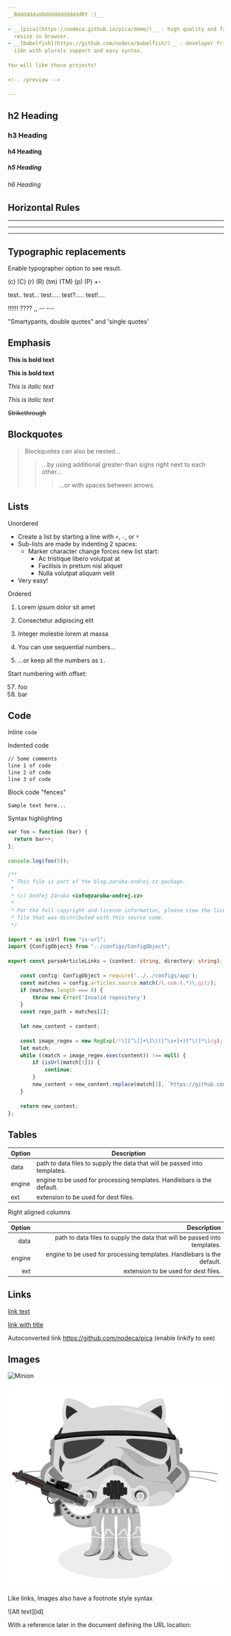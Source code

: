 ```yaml
---
__BddddddsUDddddddddddddRY :)__

- __[pica](https://nodeca.github.io/pica/demo/)__ - high quality and fast image
  resize in browser.
- __[babelfish](https://github.com/nodeca/babelfish/)__ - developer friendly
  i18n with plurals support and easy syntax.

You will like those projects!

<!-- /preview -->

---
```


## h2 Heading
### h3 Heading
#### h4 Heading
##### h5 Heading
###### h6 Heading


## Horizontal Rules

___

---

***


## Typographic replacements

Enable typographer option to see result.

(c) (C) (r) (R) (tm) (TM) (p) (P) +-

test.. test... test..... test?..... test!....

!!!!!! ???? ,,  -- ---

"Smartypants, double quotes" and 'single quotes'


## Emphasis

**This is bold text**

__This is bold text__

*This is italic text*

_This is italic text_

~~Strikethrough~~


## Blockquotes


> Blockquotes can also be nested...
>> ...by using additional greater-than signs right next to each other...
> > > ...or with spaces between arrows.


## Lists

Unordered

+ Create a list by starting a line with `+`, `-`, or `*`
+ Sub-lists are made by indenting 2 spaces:
  - Marker character change forces new list start:
    * Ac tristique libero volutpat at
    * Facilisis in pretium nisl aliquet
    * Nulla volutpat aliquam velit
+ Very easy!

Ordered

1. Lorem ipsum dolor sit amet
2. Consectetur adipiscing elit
3. Integer molestie lorem at massa


1. You can use sequential numbers...
1. ...or keep all the numbers as `1.`

Start numbering with offset:

57. foo
1. bar


## Code

Inline `code`

Indented code

    // Some comments
    line 1 of code
    line 2 of code
    line 3 of code


Block code "fences"

```
Sample text here...
```

Syntax highlighting

```typescript
var foo = function (bar) {
  return bar++;
};

console.log(foo(5));
```

```typescript
/**
 * This file is part of the blog.zaruba-ondrej.cz package.
 *
 * (c) Ondřej Záruba <info@zaruba-ondrej.cz>
 *
 * For the full copyright and license information, please view the license.md
 * file that was distributed with this source code.
 */

import * as isUrl from "is-url";
import {ConfigObject} from "../configs/ConfigObject";

export const parseArticleLinks = (content: string, directory: string): string => {

    const config: ConfigObject = require('../../configs/app');
    const matches = config.articles.source.match(/\.com:(.*)\.git/);
    if (matches.length === 0) {
        throw new Error('Invalid repository')
    }
    const repo_path = matches[1];

    let new_content = content;

    const image_regex = new RegExp(/!\[[^\[]+\]\(([^\s+]+)[^\(]*\)/g);
    let match;
    while ((match = image_regex.exec(content)) !== null) {
        if (isUrl(match[1])) {
            continue;
        }
        new_content = new_content.replace(match[1], `https://github.com/${repo_path}/blob/master/${directory}/${match[1]}?raw=true`);
    }

    return new_content;
};
```

## Tables

| Option | Description |
| ------ | ----------- |
| data   | path to data files to supply the data that will be passed into templates. |
| engine | engine to be used for processing templates. Handlebars is the default. |
| ext    | extension to be used for dest files. |

Right aligned columns

| Option | Description |
| ------:| -----------:|
| data   | path to data files to supply the data that will be passed into templates. |
| engine | engine to be used for processing templates. Handlebars is the default. |
| ext    | extension to be used for dest files. |


## Links

[link text](http://dev.nodeca.com)

[link with title](http://nodeca.github.io/pica/demo/ "title text!")

Autoconverted link https://github.com/nodeca/pica (enable linkify to see)


## Images

![Minion](https://octodex.github.com/images/minion.png)
![Stormtroopocat](assets/stormtroopocat.jpg "The Stormtroopocat")

Like links, Images also have a footnote style syntax

![Alt text][id]

With a reference later in the document defining the URL location:

